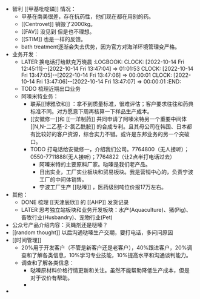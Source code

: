 - 智利 [[甲基吡啶磷]] 情况：
	- 甲基在南美很差，存在抗药性，他们现在都在用别的药。
	- [[Centrovet]] 销毁了2000kg。
	- [[FAV]] 没见到 但是也不理想。
	- [[STIM]] 也是一样的反馈。
	- bath treatment逐渐会失去优势，因为官方对海洋环境管理变严格。
- 业务开发：
	- LATER  换电话打给默克万晓晨
	  :LOGBOOK:
	  CLOCK: [2022-10-14 Fri 12:45:11]--[2022-10-14 Fri 13:47:04] =>  01:01:53
	  CLOCK: [2022-10-14 Fri 13:47:05]--[2022-10-14 Fri 13:47:06] =>  00:00:01
	  CLOCK: [2022-10-14 Fri 13:47:06]--[2022-10-14 Fri 13:47:07] =>  00:00:01
	  :END:
	- TODO 梳理近期出口业务
	- 阿嗪米特业务：
		- 联系[[博雅欣和]] ：拿不到质量标准，很难评估；客户要求往往和药典标准不同。对方愿意下周再核算一下样品生产成本。
		- [[安徽修一]]和 [[一洋制药]] 共同申请了阿嗪米特另一个重要中间体 [[N,N-二乙基-2-氯乙酰胺]] 的合成专利。且其母公司在韩国、日本都有比较好的客户资源，综合实力不错。或许是东邦业务的另一个突破口。
		- TODO 打电话给安徽修一，介绍我们公司。7764800（无人接听）；0550-7711888(无人接听)；7764822（让2点半打电话过去）
			- 阿嗪米特的主要原料厂家。哒嗪是我们老产品。
			- 日出实业，工厂实业板块和贸易板块。我是营销中心的，负责宁波工厂的中间体销售。
			- 宁波工厂生产 [[哒嗪]] ，医药级别吨位价报17万左右。
- 其他：
	- DONE 梳理 [[天津辰欣]] 的 [[AHP]] 发货记录
	- LATER 思考独立站板块和业务开发板块：水产(Aquaculture)、猪(Pig)、畜牧行业(Husbandry)、宠物行业(Pet)
- 公众号产品介绍内容：灭蝇剂还是哒嗪？
- [[random thought]] 以后沟通哒嗪生产交期，要打电话，多问问原因
- [[时间管理]]
	- 20%用于开发客户（不管是新客户还是老客户），40%跟进客户，20%调查和了解各类信息，10%学习专业技能，10%提高水平和沟通谈判能力。
	- 调查和了解各类信息：
		- 哒嗪原材料价格行情更新和关注。虽然不能帮助降低生产成本，但是对于议价有帮助。
		-
-